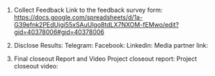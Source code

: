 	
1. Collect Feedback
Link to the feedback survey form: https://docs.google.com/spreadsheets/d/1a-G39efnk2PEdUjgi55xSAuUlgo8tdLX7NXOM-fEMwo/edit?gid=40378006#gid=40378006


2. Disclose Results: 
Telegram: <link>
Facebook: <link>
Linkedin: <link>
Media partner link: <link sheet>


3. Final closeout Report and Video
Project closeout report: <docs link>
Project closeout video:  <youtube link>


